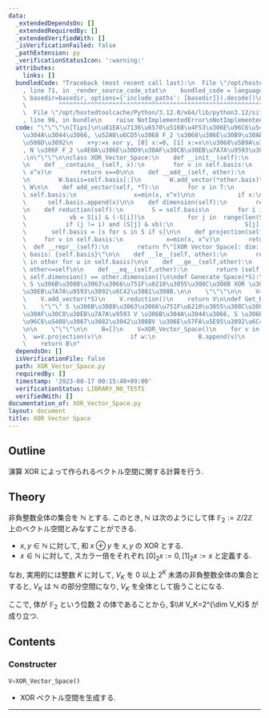 ```yaml
---
data:
  _extendedDependsOn: []
  _extendedRequiredBy: []
  _extendedVerifiedWith: []
  _isVerificationFailed: false
  _pathExtension: py
  _verificationStatusIcon: ':warning:'
  attributes:
    links: []
  bundledCode: "Traceback (most recent call last):\n  File \"/opt/hostedtoolcache/Python/3.12.0/x64/lib/python3.12/site-packages/onlinejudge_verify/documentation/build.py\"\
    , line 71, in _render_source_code_stat\n    bundled_code = language.bundle(stat.path,\
    \ basedir=basedir, options={'include_paths': [basedir]}).decode()\n          \
    \         ^^^^^^^^^^^^^^^^^^^^^^^^^^^^^^^^^^^^^^^^^^^^^^^^^^^^^^^^^^^^^^^^^^^^^^^^^^^^^^^^^\n\
    \  File \"/opt/hostedtoolcache/Python/3.12.0/x64/lib/python3.12/site-packages/onlinejudge_verify/languages/python.py\"\
    , line 96, in bundle\n    raise NotImplementedError\nNotImplementedError\n"
  code: "\"\"\"\n[Tips]\n\u81EA\u7136\u6570\u5168\u4F53\u306E\u96C6\u5408 N \u306B\
    \u304A\u3044\u3066, \u52A0\u6CD5\u3068 F_2 \u3068\u306E\u30B9\u30AB\u30E9\u30FC\
    \u500D\u3092\n    x+y:=x xor y, [0] x:=0, [1] x:=x\n\u3068\u5B9A\u3081\u308B\u3068\
    , N \u306F F_2 \u4E0A\u306E\u30D9\u30AF\u30C8\u30EB\u7A7A\u9593\u306B\u306A\u308B\
    .\n\"\"\"\n\nclass XOR_Vector_Space:\n    def __init__(self):\n        self.basis=[]\n\
    \n    def __contains__(self, x):\n        for v in self.basis:\n            x=min(x,\
    \ x^v)\n        return x==0\n\n    def __add__(self, other):\n        W=XOR_Vector_Space()\n\
    \n        W.basis=self.basis[:]\n        W.add_vector(*other.bais)\n        return\
    \ W\n\n    def add_vector(self, *T):\n        for x in T:\n            for v in\
    \ self.basis:\n                x=min(x, x^v)\n\n            if x:\n          \
    \      self.basis.append(x)\n\n    def dimension(self):\n        return len(self.basis)\n\
    \n    def reduction(self):\n        S = self.basis\n        for i in range(len(S)):\n\
    \            vb = S[i] & (-S[i])\n            for j in  range(len(S)):\n     \
    \           if (j != i) and (S[j] & vb):\n                    S[j] ^= S[i]\n \
    \       self.basis = [s for s in S if s]\n\n    def projection(self, x):\n   \
    \     for v in self.basis:\n            x=min(x, x^v)\n        return x\n\n  \
    \  def __repr__(self):\n        return f\"[XOR Vector Space]: dim: {self.dimension()},\
    \ basis: {self.basis}\"\n\n    def __le__(self, other):\n        return all(u\
    \ in other for u in self.basis)\n\n    def __ge__(self,other):\n        return\
    \ other<=self\n\n    def __eq__(self,other):\n        return (self <= other) and\
    \ self.dimension() == other.dimension()\n\ndef Generate_Space(*S):\n    \"\"\"\
    \ S \u306B\u3088\u3063\u3066\u751F\u6210\u3055\u308C\u308B XOR \u30D9\u30AF\u30C8\
    \u30EB\u7A7A\u9593\u3092\u6C42\u3081\u308B.\n\n    \"\"\"\n\n    V=XOR_Vector_Space()\n\
    \    V.add_vector(*S)\n    V.reduction()\n    return V\n\ndef Get_Basis(*S):\n\
    \    \"\"\" S \u306B\u3088\u3063\u3066\u751F\u6210\u3055\u308C\u308B XOR \u30D9\
    \u30AF\u30C8\u30EB\u7A7A\u9593 V \u306B\u304A\u3044\u3066, S \u306E\u90E8\u5206\
    \u96C6\u5408\u3067\u3082\u3042\u308BV \u306E\u57FA\u5E95\u3092\u6C42\u3081\u308B\
    \n\n    \"\"\"\n\n    B=[]\n    V=XOR_Vector_Space()\n    for v in S:\n      \
    \  w=V.projection(v)\n        if w:\n            B.append(v)\n            V.basis.append(w)\n\
    \    return B\n"
  dependsOn: []
  isVerificationFile: false
  path: XOR_Vector_Space.py
  requiredBy: []
  timestamp: '2023-08-17 00:15:40+09:00'
  verificationStatus: LIBRARY_NO_TESTS
  verifiedWith: []
documentation_of: XOR_Vector_Space.py
layout: document
title: XOR Vector Space
---
```


## Outline

演算 XOR によって作られるベクトル空間に関する計算を行う.

## Theory

非負整数全体の集合を $\mathbb{N}$ とする. このとき, $\mathbb{N}$ は次のようにして体 $\mathbb{F}_2:=\mathbb{Z}/2\mathbb{Z}$ 上のベクトル空間とみなすことができる.

* $x,y \in \mathbb{N}$ に対して, 和 $x \oplus y$ を $x,y$ の XOR とする.
* $x \in \mathbb{N}$ に対して, スカラー倍をそれぞれ $[0]_2 x:=0, [1]_2x:=x$ と定義する.

なお, 実用的には整数 $K$ に対して, $V_K$ を $0$ 以上 $2^K$ 未満の非負整数全体の集合とすると, $V_K$ は $\mathbb{N}$ の部分空間になり, $V_K$ を全体として扱うことになる.

ここで, 体が $\mathbb{F}_2$ という位数 $2$ の体であることから, $\\# V_K=2^{\dim V_K}$ が成り立つ.

## Contents

### Constructer

```Python
V=XOR_Vector_Space()
```

* XOR ベクトル空間を生成する.

---
